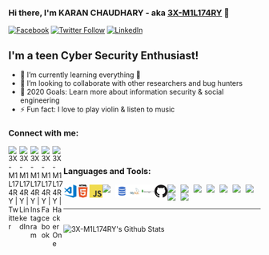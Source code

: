 ### Hi there, I'm KARAN CHAUDHARY - aka [3X-M1L174RY](https://www.linkedin.com/in/karan-c-a60531170/) 👋

[![Facebook](https://img.shields.io/website?label=facebook&logo=facebook&color=1877f2&style=for-the-badge&url=https%3A%2F%2Ffacebook.com/kingkaran977)](https://www.facebook.com/kingkaran977)
[![Twitter Follow](https://img.shields.io/twitter/follow/0xkaran?color=1DA1F2&label=twitter&logo=twitter&style=for-the-badge&url=https%3A%2F%2Ftwitter.com%2F0xkaran)](https://twitter.com/0xkaran)
[![LinkedIn](https://img.shields.io/website?color=1DA1F2&label=LinkedIn&logo=linkedin&style=for-the-badge&url=https://www.linkedin.com/in/karan-c-a60531170/)](https://www.linkedin.com/in/karan-c-a60531170/)

## I'm a teen Cyber Security Enthusiast!

- 🌱 I’m currently learning everything 🤣
- 👯 I’m looking to collaborate with other researchers and bug hunters
- 🥅 2020 Goals: Learn more about information security & social engineering
- ⚡ Fun fact: I love to play violin & listen to music

### Connect with me:
[<img align="left" alt="3X-M1L174RY | Twitter" width="22px" src="https://cdn.jsdelivr.net/npm/simple-icons@v3/icons/twitter.svg" />](https://twitter.com/0xkaran)
[<img align="left" alt="3X-M1L174RY | LinkedIn" width="22px" src="https://cdn.jsdelivr.net/npm/simple-icons@v3/icons/linkedin.svg" />](https://www.linkedin.com/in/karan-c-a60531170/)
[<img align="left" alt="3X-M1L174RY | Instagram" width="22px" src="https://cdn.jsdelivr.net/npm/simple-icons@v3/icons/instagram.svg" />](https://www.instagram.com/kingkaran977/)
[<img align="left" alt="3X-M1L174RY | Facebook" width="22px" src="https://cdn.jsdelivr.net/npm/simple-icons@v3/icons/facebook.svg" />](https://www.facebook.com/kingkaran977/)
[<img align="left" alt="3X-M1L174RY | HackerOne" width="22px" src="https://cdn.jsdelivr.net/npm/simple-icons@v3/icons/hackerone.svg" />](https://hackerone.com/3x-m1l174ry)
<br />

### Languages and Tools:

<img align="left" width="26px" src="https://raw.githubusercontent.com/github/explore/80688e429a7d4ef2fca1e82350fe8e3517d3494d/topics/visual-studio-code/visual-studio-code.png" />
<img align="left" width="26px" src="https://raw.githubusercontent.com/github/explore/80688e429a7d4ef2fca1e82350fe8e3517d3494d/topics/html/html.png" />
<img align="left" width="26px" src="https://raw.githubusercontent.com/github/explore/80688e429a7d4ef2fca1e82350fe8e3517d3494d/topics/javascript/javascript.png" />
<img align="left" width="26px" src="https://upload.wikimedia.org/wikipedia/commons/thumb/c/c3/Python-logo-notext.svg/600px-Python-logo-notext.svg.png" />
<img align="left" width="26px" src="https://raw.githubusercontent.com/github/explore/80688e429a7d4ef2fca1e82350fe8e3517d3494d/topics/sql/sql.png" />
<img align="left" width="26px" src="https://raw.githubusercontent.com/github/explore/80688e429a7d4ef2fca1e82350fe8e3517d3494d/topics/mysql/mysql.png" />
<img align="left" width="26px" src="https://raw.githubusercontent.com/github/explore/80688e429a7d4ef2fca1e82350fe8e3517d3494d/topics/mongodb/mongodb.png" />
<img align="left" width="26px" src="https://raw.githubusercontent.com/github/explore/78df643247d429f6cc873026c0622819ad797942/topics/github/github.png" />
<img align="left" width="26px" src="https://i.pinimg.com/originals/c0/86/28/c08628b24b338c690558d9c212634a5e.png" />
<img align="left" width="26px" src="https://www.unixmen.com/wp-content/uploads/2013/08/zenmap.png" />
<img align="left" width="26px" src="https://www.maltego.com/images/uploads/vector_logo_grey_small_edge_512_darker.png" />
<img align="left" width="26px" src="https://2.bp.blogspot.com/-aiH3e26_g8w/VIZJRLELJlI/AAAAAAAADbs/Otn5XPXXc7k/s1600/THC-Hydra.png" />
<img align="left" width="26px" src="https://encrypted-tbn0.gstatic.com/images?q=tbn%3AANd9GcR9afiUQSNeF4O4XtJBY00laTYueXAFTUHhvw&usqp=CAU" />
<img align="left" width="26px" src="https://banner2.cleanpng.com/20180524/egt/kisspng-metasploit-project-penetration-test-security-hacke-5b072f9ad4d962.7481310415271975948718.jpg" />
<img align="left" width="26px" src="https://avatars3.githubusercontent.com/u/1214850?s=400&v=4" />
<img align="left" width="26px" src="https://cdn.worldvectorlogo.com/logos/photoshop-cc-4.svg" />
<img align="left" width="26px" src="https://cdn.worldvectorlogo.com/logos/premiere-cc.svg" />


<br />
<br />

---
<br />

<img align="left" alt="3X-M1L174RY's Github Stats" src="https://github-readme-stats.codestackr.vercel.app/api?username=3X-M1L174RY&show_icons=true&hide_border=true" />

